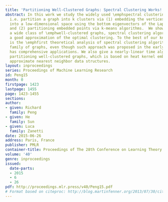 ```yaml
---
title: 'Partitioning Well-Clustered Graphs: Spectral Clustering Works!'
abstract: In this work we study the widely used \emphspectral clustering algorithms,
  i.e. partition a graph into k clusters via (1) embedding the vertices of a graph
  into a low-dimensional space using the bottom eigenvectors of the Laplacian matrix,
  and (2) partitioning embedded points via k-means algorithms.  We show that, for
  a wide class of \emphwell-clustered graphs, spectral clustering algorithms can give
  a good approximation of the optimal clustering. To the best of our knowledge, it
  is the \emphfirst theoretical analysis of spectral clustering algorithms for a wide
  family of graphs, even though such approach was proposed in the early 1990s and
  has comprehensive applications. We also give a nearly-linear time algorithm for
  partitioning well-clustered graphs, which is based on heat kernel embeddings and
  approximate nearest neighbor data structures.
layout: inproceedings
series: Proceedings of Machine Learning Research
id: Peng15
month: 0
firstpage: 1423
lastpage: 1455
page: 1423-1455
sections: 
author:
- given: Richard
  family: Peng
- given: He
  family: Sun
- given: Luca
  family: Zanetti
date: 2015-06-26
address: Paris, France
publisher: PMLR
container-title: Proceedings of The 28th Conference on Learning Theory
volume: '40'
genre: inproceedings
issued:
  date-parts:
  - 2015
  - 6
  - 26
pdf: http://proceedings.mlr.press/v40/Peng15.pdf
# Format based on citeproc: http://blog.martinfenner.org/2013/07/30/citeproc-yaml-for-bibliographies/
---
```

